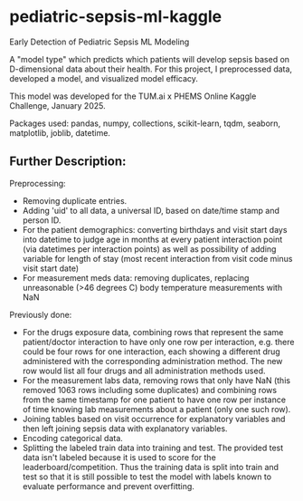 # pediatric-sepsis-ml-kaggle


Early Detection of Pediatric Sepsis ML Modeling

A "model type" which predicts which patients will develop sepsis based on D-dimensional data about their health. For this project, I preprocessed data, developed a model, and visualized model efficacy.

This model was developed for the TUM.ai x PHEMS Online Kaggle Challenge, January 2025.

Packages used: pandas, numpy, collections, scikit-learn, tqdm, seaborn, matplotlib, joblib, datetime.

## Further Description:
Preprocessing:
* Removing duplicate entries.
* Adding 'uid' to all data, a universal ID, based on date/time stamp and person ID.
* For the patient demographics: converting birthdays and visit start days into datetime to judge age in months at every patient interaction point (via datetimes per interaction points) as well as possibility of adding variable for length of stay (most recent interaction from visit code minus visit start date)
* For measurement meds data: removing duplicates, replacing unreasonable (>46 degrees C) body temperature measurements with NaN

Previously done:

  
* For the drugs exposure data, combining rows that represent the same patient/doctor interaction to have only one row per interaction, e.g. there could be four rows for one interaction, each showing a different drug administered with the corresponding administration method. The new row would list all four drugs and all administration methods used.
* For the measurement labs data, removing rows that only have NaN (this removed 1063 rows including some duplicates) and combining rows from the same timestamp for one patient to have one row per instance of time knowing lab measurements about a patient (only one such row).
* Joining tables based on visit occurrence for explanatory variables and then left joining sepsis data with explanatory variables.
* Encoding categorical data.
* Splitting the labeled train data into training and test. The provided test data isn't labeled because it is used to score for the leaderboard/competition. Thus the training data is split into train and test so that it is still possible to test the model with labels known to evaluate performance and prevent overfitting.
